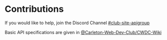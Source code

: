 # Contributions

If you would like to help, join the Discord Channel [#club-site-apigroup](https://discord.gg/8pJS4zk)

Basic API specifications are given in [@Carleton-Web-Dev-Club/CWDC-Wiki](https://github.com/Carleton-Web-Dev-Club/CWDC-Wiki/blob/master/api/discussion.adoc)
